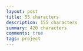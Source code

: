 ```yaml
---
layout: post
title: 55 characters
description: 155 characters
summary: 420 characters
comments: true
tags: project
---
```


<!-- [**Try it out here!**](https://www.milofultz.com/) // [Check out the project files on GitHub](https://github.com/milofultz/) -->

<!-- --- 

- _202XXXXX: Update format_ -->